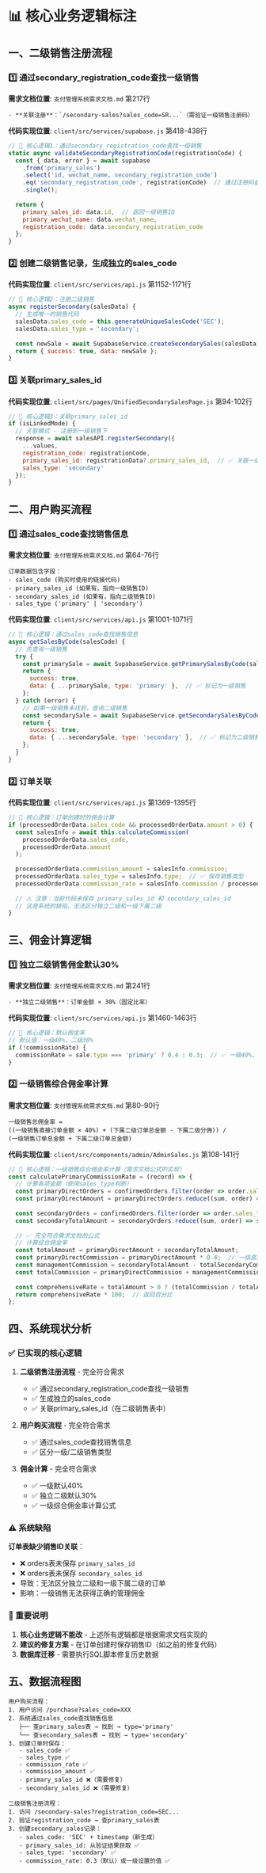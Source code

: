 # 📊 核心业务逻辑标注

## 一、二级销售注册流程

### 1️⃣ 通过secondary_registration_code查找一级销售
**需求文档位置**: `支付管理系统需求文档.md` 第217行
```
- **关联注册**：`/secondary-sales?sales_code=SR...`（需验证一级销售注册码）
```

**代码实现位置**: `client/src/services/supabase.js` 第418-438行
```javascript
// 🎯 核心逻辑1：通过secondary_registration_code查找一级销售
static async validateSecondaryRegistrationCode(registrationCode) {
  const { data, error } = await supabase
    .from('primary_sales')
    .select('id, wechat_name, secondary_registration_code')
    .eq('secondary_registration_code', registrationCode)  // 通过注册码查找
    .single();
  
  return {
    primary_sales_id: data.id,  // 返回一级销售ID
    primary_wechat_name: data.wechat_name,
    registration_code: data.secondary_registration_code
  };
}
```

### 2️⃣ 创建二级销售记录，生成独立的sales_code
**代码实现位置**: `client/src/services/api.js` 第1152-1171行
```javascript
// 🎯 核心逻辑2：注册二级销售
async registerSecondary(salesData) {
  // 生成唯一的销售代码
  salesData.sales_code = this.generateUniqueSalesCode('SEC');
  salesData.sales_type = 'secondary';
  
  const newSale = await SupabaseService.createSecondarySales(salesData);
  return { success: true, data: newSale };
}
```

### 3️⃣ 关联primary_sales_id
**代码实现位置**: `client/src/pages/UnifiedSecondarySalesPage.js` 第94-102行
```javascript
// 🎯 核心逻辑3：关联primary_sales_id
if (isLinkedMode) {
  // 关联模式 - 注册到一级销售下
  response = await salesAPI.registerSecondary({
    ...values,
    registration_code: registrationCode,
    primary_sales_id: registrationData?.primary_sales_id,  // ✅ 关联一级销售ID
    sales_type: 'secondary'
  });
}
```

## 二、用户购买流程

### 1️⃣ 通过sales_code查找销售信息
**需求文档位置**: `支付管理系统需求文档.md` 第64-76行
```
订单数据包含字段：
- sales_code (购买时使用的链接代码)
- primary_sales_id (如果有，指向一级销售ID)
- secondary_sales_id (如果有，指向二级销售ID)
- sales_type ('primary' | 'secondary')
```

**代码实现位置**: `client/src/services/api.js` 第1001-1071行
```javascript
// 🎯 核心逻辑：通过sales_code查找销售信息
async getSalesByCode(salesCode) {
  // 先查询一级销售
  try {
    const primarySale = await SupabaseService.getPrimarySalesByCode(salesCode);
    return {
      success: true,
      data: { ...primarySale, type: 'primary' },  // ✅ 标记为一级销售
    };
  } catch (error) {
    // 如果一级销售未找到，查询二级销售
    const secondarySale = await SupabaseService.getSecondarySalesByCode(salesCode);
    return {
      success: true,
      data: { ...secondarySale, type: 'secondary' },  // ✅ 标记为二级销售
    };
  }
}
```

### 2️⃣ 订单关联
**代码实现位置**: `client/src/services/api.js` 第1369-1395行
```javascript
// 🎯 核心逻辑：订单创建时的佣金计算
if (processedOrderData.sales_code && processedOrderData.amount > 0) {
  const salesInfo = await this.calculateCommission(
    processedOrderData.sales_code, 
    processedOrderData.amount
  );
  
  processedOrderData.commission_amount = salesInfo.commission;
  processedOrderData.sales_type = salesInfo.type;  // ✅ 保存销售类型
  processedOrderData.commission_rate = salesInfo.commission / processedOrderData.amount;
  
  // ⚠️ 注意：当前代码未保存 primary_sales_id 和 secondary_sales_id
  // 这是系统的缺陷，无法区分独立二级和一级下属二级
}
```

## 三、佣金计算逻辑

### 1️⃣ 独立二级销售佣金默认30%
**需求文档位置**: `支付管理系统需求文档.md` 第241行
```
- **独立二级销售**：订单金额 × 30%（固定比率）
```

**代码实现位置**: `client/src/services/api.js` 第1460-1463行
```javascript
// 🎯 核心逻辑：默认佣金率
// 默认值：一级40%，二级30%
if (!commissionRate) {
  commissionRate = sale.type === 'primary' ? 0.4 : 0.3;  // ✅ 一级40%，二级30%
}
```

### 2️⃣ 一级销售综合佣金率计算
**需求文档位置**: `支付管理系统需求文档.md` 第80-90行
```
一级销售总佣金率 = 
((一级销售直接订单金额 × 40%) + (下属二级订单总金额 - 下属二级分佣)) / 
(一级销售订单总金额 + 下属二级订单总金额)
```

**代码实现位置**: `client/src/components/admin/AdminSales.js` 第108-141行
```javascript
// 🎯 核心逻辑：一级销售综合佣金率计算（需求文档公式的实现）
const calculatePrimaryCommissionRate = (record) => {
  // 计算各项金额（使用sales_type判断）
  const primaryDirectOrders = confirmedOrders.filter(order => order.sales_type !== 'secondary');
  const primaryDirectAmount = primaryDirectOrders.reduce((sum, order) => sum + (order.amount || 0), 0);
  
  const secondaryOrders = confirmedOrders.filter(order => order.sales_type === 'secondary');
  const secondaryTotalAmount = secondaryOrders.reduce((sum, order) => sum + (order.amount || 0), 0);
  
  // ✅ 完全符合需求文档的公式
  // 计算综合佣金率
  const totalAmount = primaryDirectAmount + secondaryTotalAmount;
  const primaryDirectCommission = primaryDirectAmount * 0.4;  // 一级直接订单40%
  const managementCommission = secondaryTotalAmount - totalSecondaryCommission;  // 管理佣金
  const totalCommission = primaryDirectCommission + managementCommission;
  
  const comprehensiveRate = totalAmount > 0 ? (totalCommission / totalAmount) : 0.4;
  return comprehensiveRate * 100;  // 返回百分比
};
```

## 四、系统现状分析

### ✅ 已实现的核心逻辑
1. **二级销售注册流程** - 完全符合需求
   - ✅ 通过secondary_registration_code查找一级销售
   - ✅ 生成独立的sales_code
   - ✅ 关联primary_sales_id（在二级销售表中）

2. **用户购买流程** - 完全符合需求
   - ✅ 通过sales_code查找销售信息
   - ✅ 区分一级/二级销售类型

3. **佣金计算** - 完全符合需求
   - ✅ 一级默认40%
   - ✅ 独立二级默认30%
   - ✅ 一级综合佣金率计算公式

### ⚠️ 系统缺陷
**订单表缺少销售ID关联**：
- ❌ orders表未保存 `primary_sales_id`
- ❌ orders表未保存 `secondary_sales_id`
- 导致：无法区分独立二级和一级下属二级的订单
- 影响：一级销售无法获得正确的管理佣金

### 📌 重要说明
1. **核心业务逻辑不能改** - 上述所有逻辑都是根据需求文档实现的
2. **建议的修复方案** - 在订单创建时保存销售ID（如之前的修复代码）
3. **数据库迁移** - 需要执行SQL脚本修复历史数据

## 五、数据流程图

```
用户购买流程：
1. 用户访问 /purchase?sales_code=XXX
2. 系统通过sales_code查找销售信息
   ├── 查primary_sales表 → 找到 → type='primary'
   └── 查secondary_sales表 → 找到 → type='secondary'
3. 创建订单时保存：
   - sales_code ✅
   - sales_type ✅
   - commission_rate ✅
   - commission_amount ✅
   - primary_sales_id ❌（需要修复）
   - secondary_sales_id ❌（需要修复）

二级销售注册流程：
1. 访问 /secondary-sales?registration_code=SEC...
2. 验证registration_code → 查primary_sales表
3. 创建secondary_sales记录：
   - sales_code: 'SEC' + timestamp（新生成）
   - primary_sales_id: 从验证结果获取 ✅
   - sales_type: 'secondary' ✅
   - commission_rate: 0.3（默认）或一级设置的值 ✅
```
